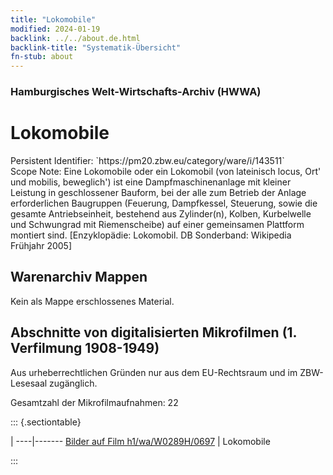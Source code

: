 ```yaml
---
title: "Lokomobile"
modified: 2024-01-19
backlink: ../../about.de.html
backlink-title: "Systematik-Übersicht"
fn-stub: about
---
```


### Hamburgisches Welt-Wirtschafts-Archiv (HWWA)

# Lokomobile

<div class="hint">Persistent Identifier: `https://pm20.zbw.eu/category/ware/i/143511`</div>

<div class="hint">
Scope Note: Eine Lokomobile oder ein Lokomobil (von lateinisch locus, Ort' und mobilis, beweglich') ist eine Dampfmaschinenanlage mit kleiner Leistung in geschlossener Bauform, bei der alle zum Betrieb der Anlage erforderlichen Baugruppen (Feuerung, Dampfkessel, Steuerung, sowie die gesamte Antriebseinheit, bestehend aus Zylinder(n), Kolben, Kurbelwelle und Schwungrad mit Riemenscheibe) auf einer gemeinsamen Plattform montiert sind. [Enzyklopädie: Lokomobil. DB Sonderband: Wikipedia Frühjahr 2005]
</div>





## Warenarchiv Mappen





Kein als Mappe erschlossenes Material.



<a id="filmsections" />

## Abschnitte von digitalisierten Mikrofilmen (1. Verfilmung 1908-1949)

<p>Aus urheberrechtlichen Gründen nur aus dem EU-Rechtsraum und im ZBW-Lesesaal zugänglich.</p>


<p>Gesamtzahl der Mikrofilmaufnahmen: 22</p>





::: {.sectiontable}

 | 
----|-------
<a class="btn" href="https://pm20.zbw.eu/film/h1/wa/W0289H/0697" rel="nofollow">Bilder auf Film h1/wa/W0289H/0697</a> | Lokomobile


:::
















